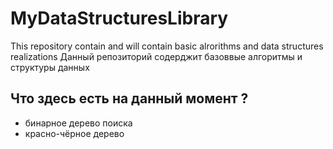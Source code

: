 # MyDataStructuresLibrary
This repository contain and will contain basic alrorithms and data structures realizations
Данный репозиторий содерджит базоввые алгоритмы и структуры данных
## Что здесь есть на данный момент ?
* бинарное дерево поиска
* красно-чёрное дерево
